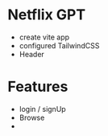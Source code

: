 


# Netflix GPT 

- create vite app
- configured TailwindCSS
- Header




# Features 

- login / signUp 
- Browse
- 
